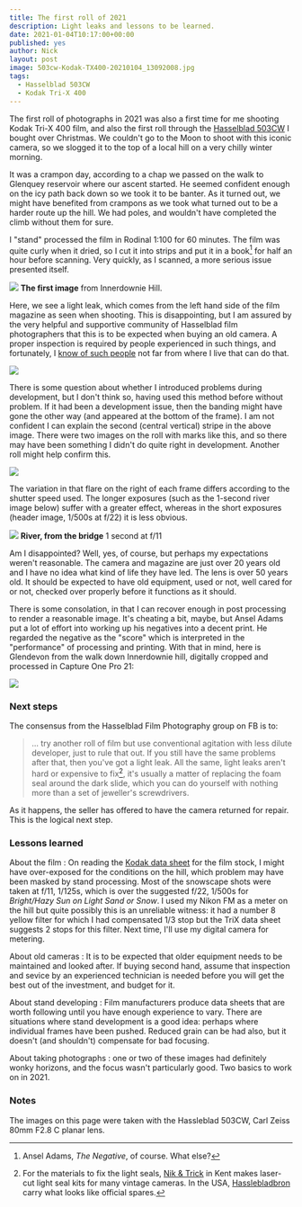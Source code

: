 ```yaml
---
title: The first roll of 2021
description: Light leaks and lessons to be learned.
date: 2021-01-04T10:17:00+00:00
published: yes
author: Nick
layout: post
image: 503cw-Kodak-TX400-20210104_13092008.jpg
tags:
  - Hasselblad 503CW
  - Kodak Tri-X 400
---
```

The first roll of photographs in 2021 was also a first time for me shooting Kodak Tri-X 400 film, and also the first roll through the [Hasselblad 503CW](/cameras/hasselblad-v) I bought over Christmas. We couldn't go to the Moon to shoot with this iconic camera, so we slogged it to the top of a local hill on a very chilly winter morning. 

It was a crampon day, according to a chap we passed on the walk to Glenquey reservoir where our ascent started. He seemed confident enough on the icy path back down so we took it to be banter. As it turned out, we might have benefited from crampons as we took what turned out to be a harder route up the hill. We had poles, and wouldn't have completed the climb without them for sure.

I "stand" processed the film in Rodinal 1:100 for 60 minutes. The film was quite curly when it dried, so I cut it into strips and put it in a book[^whatbook] for half an hour before scanning. Very quickly, as I scanned, a more serious issue presented itself. 

![](/img/503cw-Kodak-TX400-20210104_12143206.jpg)
**The first image** from Innerdownie Hill.

Here, we see a light leak, which comes from the left hand side of the film magazine as seen when shooting. This is disappointing, but I am assured by the very helpful and supportive community of Hasselblad film photographers that this is to be expected when buying an old camera. A proper inspection is required by people experienced in such things, and fortunately, I [know of such people](https://www.cameratiks.co.uk/repairs) not far from where I live that can do that. 

![](/img/503cw-Kodak-TX400-20210104_12162137.jpg)

There is some question about whether I introduced problems during development, but I don't think so, having used this method before without problem. If it had been a development issue, then the banding might have gone the other way (and appeared at the bottom of the frame). I am not confident I can explain the second (central vertical) stripe in the above image. There were two images on the roll with marks like this, and so there may have been something I didn't do quite right in development. Another roll might help confirm this.

![](/img/503cw-Kodak-TX400-20210104_13365007.jpg)

The variation in that flare on the right of each frame differs according to the shutter speed used. The longer exposures (such as the 1-second river image below) suffer with a greater effect, whereas in the short exposures (header image, 1/500s at f/22) it is less obvious.

![](/img/503cw-Kodak-TX400-20210104_13514102.jpg)
**River, from the bridge** 1 second at f/11

Am I disappointed? Well, yes, of course, but perhaps my expectations weren't reasonable. The camera and magazine are just over 20 years old and I have no idea what kind of life they have led. The lens is over 50 years old. It should be expected to have old equipment, used or not, well cared for or not, checked over properly before it functions as it should.

There is some consolation, in that I can recover enough in post processing to render a reasonable image. It's cheating a bit, maybe, but Ansel Adams put a lot of effort into working up his negatives into a decent print. He regarded the negative as the "score" which is interpreted in the "performance" of processing and printing. With that in mind, here is Glendevon from the walk down Innerdownie hill, digitally cropped and processed in Capture One Pro 21:

![](/img/503cw-Kodak-TX400-20210104_13325578.jpg)

### Next steps

The consensus from the Hasselblad Film Photography group on FB is to:

> ... try another roll of film but use conventional agitation with less dilute developer, just to rule that out. If you still have the same problems after that, then you've got a light leak. All the same, light leaks aren't hard or expensive to fix[^spares], it's usually a matter of replacing the foam seal around the dark slide, which you can do yourself with nothing more than a set of jeweller's screwdrivers.

As it happens, the seller has offered to have the camera returned for repair. This is the logical next step.

### Lessons learned

About the film
: On reading the [Kodak data sheet](https://imaging.kodakalaris.com/sites/prod/files/files/products/f4017_TriX.pdf) for the film stock, I might have over-exposed for the conditions on the hill, which problem may have been masked by stand processing. Most of the snowscape shots were taken at f/11, 1/125s, which is over the suggested f/22, 1/500s for *Bright/Hazy Sun on Light Sand or Snow*. I used my Nikon FM as a meter on the hill but quite possibly this is an unreliable witness: it had a number 8 yellow filter for which I had compensated 1/3 stop but the TriX data sheet suggests 2 stops for this filter. Next time, I'll use my digital camera for metering.

About old cameras
: It is to be expected that older equipment needs to be maintained and looked after. If buying second hand, assume that inspection and sevice by an experienced technician is needed before you will get the best out of the investment, and budget for it.

About stand developing
: Film manufacturers produce data sheets that are worth following until you have enough experience to vary. There are situations where stand development is a good idea: perhaps where individual frames have been pushed. Reduced grain can be had also, but it doesn't (and shouldn't) compensate for bad focusing.

About taking photographs
: one or two of these images had definitely wonky horizons, and the focus wasn't particularly good. Two basics to work on in 2021.

[^spares]: For the materials to fix the light seals, [Nik & Trick](https://ntphotoworks.com/product/replacement-light-seal-kit-hasselblad-a12-c12-film-back/) in Kent makes laser-cut light seal kits for many vintage cameras. In the USA, [Hasslebladbron](http://products.hasselbladbron.com/Hasselblad/Spare-Parts) carry what looks like official spares.

### Notes

The images on this page were taken with the Hassleblad 503CW, Carl Zeiss 80mm F2.8 C planar lens. 

[^whatbook]: Ansel Adams, *The Negative*, of course. What else?
